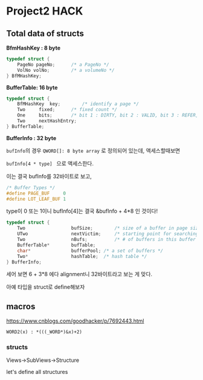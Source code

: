 # Project2 HACK

## Total data of structs

**BfmHashKey : 8 byte**

```c
typedef struct {
    PageNo pageNo;		/* a PageNo */
    VolNo volNo;		/* a volumeNo */
} BfMHashKey;
```

**BufferTable: 16 byte**

```c
typedef struct {
    BfMHashKey 	key;		/* identify a page */
    Two    	fixed;		/* fixed count */
    One    	bits;		/* bit 1 : DIRTY, bit 2 : VALID, bit 3 : REFER, bit 4 : NEW */
    Two    	nextHashEntry;
} BufferTable;
```

**BufferInfo : 32 byte**

`bufInfo`의 경우 `QWORD[]: 8 byte array` 로 정의되어 있는데, 액세스할때보면

` bufInfo[4 * type]  ` 으로 액세스한다.

이는 결국  bufInfo를 32바이트로 보고, 

```c
/* Buffer Types */
#define PAGE_BUF     0
#define LOT_LEAF_BUF 1
```

type이 0 또는 1이니 bufInfo[4]는 결국 &bufInfo + 4*8 인 것이다!

```c
typedef struct {
    Two                 bufSize;        /* size of a buffer in page size */
    UTwo                nextVictim;     /* starting point for searching a next victim */
    Two                 nBufs;          /* # of buffers in this buffer pool */
    BufferTable*	 	bufTable;
    char*		 		bufferPool;	/* a set of buffers */
    Two*       		 	hashTable;	/* hash table */
} BufferInfo;
```

세어 보면 6 + 3*8 에다 alignment니 32바이트라고 보는 게 맞다.

아예 타입을 struct로 define해보자



## macros

https://www.cnblogs.com/goodhacker/p/7692443.html

```
WORD2(x) : *(((_WORD*)&x)+2)
```



### structs

Views->SubViews->Structure

let's define all structures



